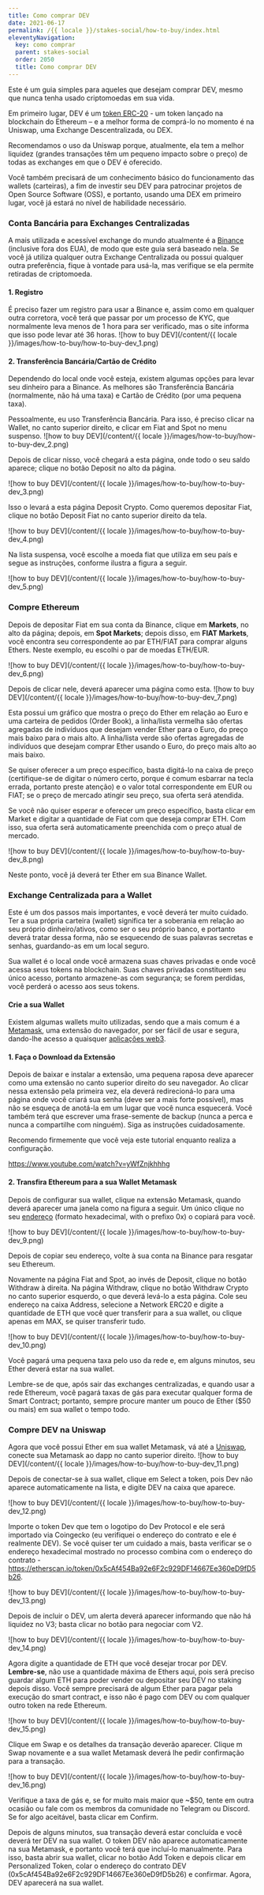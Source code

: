 ```yaml
---
title: Como comprar DEV
date: 2021-06-17
permalink: /{{ locale }}/stakes-social/how-to-buy/index.html
eleventyNavigation:
  key: como comprar
  parent: stakes-social
  order: 2050
  title: Como comprar DEV
---
```


Este é um guia simples para aqueles que desejam comprar DEV, mesmo que nunca tenha usado criptomoedas em sua vida.

Em primeiro lugar, DEV é um [token ERC-20](https://ethereum.org/en/developers/docs/standards/tokens/erc-20/) - um token lançado na blockchain do Ethereum – e a melhor forma de comprá-lo no momento é na Uniswap, uma Exchange Descentralizada, ou DEX.

Recomendamos o uso da Uniswap porque, atualmente, ela tem a melhor liquidez (grandes transações têm um pequeno impacto sobre o preço) de todas as exchanges em que o DEV é oferecido.

Você também precisará de um conhecimento básico do funcionamento das wallets (carteiras), a fim de investir seu DEV para patrocinar projetos de Open Source Software (OSS), e portanto, usando uma DEX em primeiro lugar, você já estará no nível de habilidade necessário.

### Conta Bancária para Exchanges Centralizadas

A mais utilizada e acessível exchange do mundo atualmente é a [Binance](https://www.binance.us/en/home) (inclusive fora dos EUA), de modo que este guia será baseado nela. Se você já utiliza qualquer outra Exchange Centralizada ou possui qualquer outra preferência, fique à vontade para usá-la, mas verifique se ela permite retiradas de criptomoeda.

#### 1. Registro

É preciso fazer um registro para usar a Binance e, assim como em qualquer outra corretora, você terá que passar por um processo de KYC, que normalmente leva menos de 1 hora para ser verificado, mas o site informa que isso pode levar até 36 horas.
![how to buy DEV](/content/{{ locale }}/images/how-to-buy/how-to-buy-dev_1.png)

#### 2. Transferência Bancária/Cartão de Crédito

Dependendo do local onde você esteja, existem algumas opções para levar seu dinheiro para a Binance. As melhores são Transferência Bancária (normalmente, não há uma taxa) e Cartão de Crédito (por uma pequena taxa).

Pessoalmente, eu uso Transferência Bancária. Para isso, é preciso clicar na Wallet, no canto superior direito, e clicar em Fiat and Spot no menu suspenso.
![how to buy DEV](/content/{{ locale }}/images/how-to-buy/how-to-buy-dev_2.png)

Depois de clicar nisso, você chegará a esta página, onde todo o seu saldo aparece; clique no botão Deposit no alto da página.

![how to buy DEV](/content/{{ locale }}/images/how-to-buy/how-to-buy-dev_3.png)

Isso o levará a esta página Deposit Crypto. Como queremos depositar Fiat, clique no botão Deposit Fiat no canto superior direito da tela.

![how to buy DEV](/content/{{ locale }}/images/how-to-buy/how-to-buy-dev_4.png)

Na lista suspensa, você escolhe a moeda fiat que utiliza em seu país e segue as instruções, conforme ilustra a figura a seguir.

![how to buy DEV](/content/{{ locale }}/images/how-to-buy/how-to-buy-dev_5.png)

### Compre Ethereum

Depois de depositar Fiat em sua conta da Binance, clique em **Markets**, no alto da página; depois, em **Spot Markets**; depois disso, em **FIAT Markets**, você encontra seu correspondente ao par ETH/FIAT para comprar alguns Ethers. Neste exemplo, eu escolhi o par de moedas ETH/EUR.

![how to buy DEV](/content/{{ locale }}/images/how-to-buy/how-to-buy-dev_6.png)

Depois de clicar nele, deverá aparecer uma página como esta.
![how to buy DEV](/content/{{ locale }}/images/how-to-buy/how-to-buy-dev_7.png)

Esta possui um gráfico que mostra o preço do Ether em relação ao Euro e uma carteira de pedidos (Order Book), a linha/lista vermelha são ofertas agregadas de indivíduos que desejam vender Ether para o Euro, do preço mais baixo para o mais alto. A linha/lista verde são ofertas agregadas de indivíduos que desejam comprar Ether usando o Euro, do preço mais alto ao mais baixo.

Se quiser oferecer a um preço específico, basta digitá-lo na caixa de preço (certifique-se de digitar o número certo, porque é comum esbarrar na tecla errada, portanto preste atenção) e o valor total correspondente em EUR ou FIAT; se o preço de mercado atingir seu preço, sua oferta será atendida.

Se você não quiser esperar e oferecer um preço específico, basta clicar em Market e digitar a quantidade de Fiat com que deseja comprar ETH. Com isso, sua oferta será automaticamente preenchida com o preço atual de mercado.

![how to buy DEV](/content/{{ locale }}/images/how-to-buy/how-to-buy-dev_8.png)

Neste ponto, você já deverá ter Ether em sua Binance Wallet.

### Exchange Centralizada para a Wallet

Este é um dos passos mais importantes, e você deverá ter muito cuidado. Ter a sua própria carteira (wallet) significa ter a soberania em relação ao seu próprio dinheiro/ativos, como ser o seu próprio banco, e portanto deverá tratar dessa forma, não se esquecendo de suas palavras secretas e senhas, guardando-as em um local seguro.

Sua wallet é o local onde você armazena suas chaves privadas e onde você acessa seus tokens na blockchain. Suas chaves privadas constituem seu único acesso, portanto armazene-as com segurança; se forem perdidas, você perderá o acesso aos seus tokens.

#### Crie a sua Wallet

Existem algumas wallets muito utilizadas, sendo que a mais comum é a [Metamask](https://metamask.io/), uma extensão do navegador, por ser fácil de usar e segura, dando-lhe acesso a quaisquer [aplicações web3](https://ethereum.org/en/developers/docs/web2-vs-web3/#:~:text=Web3%2C).

#### 1. Faça o Download da Extensão

Depois de baixar e instalar a extensão, uma pequena raposa deve aparecer como uma extensão no canto superior direito do seu navegador. Ao clicar nessa extensão pela primeira vez, ela deverá redirecioná-lo para uma página onde você criará sua senha (deve ser a mais forte possível), mas não se esqueça de anotá-la em um lugar que você nunca esquecerá. Você também terá que escrever uma frase-semente de backup (nunca a perca e nunca a compartilhe com ninguém). Siga as instruções cuidadosamente.

Recomendo firmemente que você veja este tutorial enquanto realiza a configuração.

https://www.youtube.com/watch?v=yWfZnjkhhhg

#### 2. Transfira Ethereum para a sua Wallet Metamask

Depois de configurar sua wallet, clique na extensão Metamask, quando deverá aparecer uma janela como na figura a seguir. Um único clique no seu [endereço](https://hackernoon.com/how-to-generate-ethereum-addresses-technical-address-generation-explanation-25r3zqo) (formato hexadecimal, with o prefixo 0x) o copiará para você.

![how to buy DEV](/content/{{ locale }}/images/how-to-buy/how-to-buy-dev_9.png)

Depois de copiar seu endereço, volte à sua conta na Binance para resgatar seu Ethereum.

Novamente na página Fiat and Spot, ao invés de Deposit, clique no botão Withdraw à direita. Na página Withdraw, clique no botão Withdraw Crypto no canto superior esquerdo, o que deverá levá-lo a esta página. Cole seu endereço na caixa Address, selecione a Network ERC20 e digite a quantidade de ETH que você quer transferir para a sua wallet, ou clique apenas em MAX, se quiser transferir tudo.

![how to buy DEV](/content/{{ locale }}/images/how-to-buy/how-to-buy-dev_10.png)

Você pagará uma pequena taxa pelo uso da rede e, em alguns minutos, seu Ether deverá estar na sua wallet.

Lembre-se de que, após sair das exchanges centralizadas, e quando usar a rede Ethereum, você pagará taxas de gás para executar qualquer forma de Smart Contract; portanto, sempre procure manter um pouco de Ether ($50 ou mais) em sua wallet o tempo todo.

### Compre DEV na Uniswap

Agora que você possui Ether em sua wallet Metamask, vá até a [Uniswap](https://app.uniswap.org/#/swap), conecte sua Metamask ao dapp no canto superior direito.
![how to buy DEV](/content/{{ locale }}/images/how-to-buy/how-to-buy-dev_11.png)

Depois de conectar-se à sua wallet, clique em Select a token, pois Dev não aparece automaticamente na lista, e digite DEV na caixa que aparece.

![how to buy DEV](/content/{{ locale }}/images/how-to-buy/how-to-buy-dev_12.png)

Importe o token Dev que tem o logotipo do Dev Protocol e ele será importado via Coingecko (eu verifiquei o endereço do contrato e ele é realmente DEV). Se você quiser ter um cuidado a mais, basta verificar se o endereço hexadecimal mostrado no processo combina com o endereço do contrato - https://etherscan.io/token/0x5cAf454Ba92e6F2c929DF14667Ee360eD9fD5b26.

![how to buy DEV](/content/{{ locale }}/images/how-to-buy/how-to-buy-dev_13.png)

Depois de incluir o DEV, um alerta deverá aparecer informando que não há liquidez no V3; basta clicar no botão para negociar com V2.

![how to buy DEV](/content/{{ locale }}/images/how-to-buy/how-to-buy-dev_14.png)

Agora digite a quantidade de ETH que você desejar trocar por DEV. **Lembre-se**, não use a quantidade máxima de Ethers aqui, pois será preciso guardar algum ETH para poder vender ou depositar seu DEV no staking depois disso. Você sempre precisará de algum Ether para pagar pela execução do smart contract, e isso não é pago com DEV ou com qualquer outro token na rede Ethereum.

![how to buy DEV](/content/{{ locale }}/images/how-to-buy/how-to-buy-dev_15.png)

Clique em Swap e os detalhes da transação deverão aparecer. Clique m Swap novamente e a sua wallet Metamask deverá lhe pedir confirmação para a transação.

![how to buy DEV](/content/{{ locale }}/images/how-to-buy/how-to-buy-dev_16.png)

Verifique a taxa de gás e, se for muito mais maior que ~$50, tente em outra ocasião ou fale com os membros da comunidade no Telegram ou Discord. Se for algo aceitável, basta clicar em Confirm.

Depois de alguns minutos, sua transação deverá estar concluída e você deverá ter DEV na sua wallet. O token DEV não aparece automaticamente na sua Metamask, e portanto você terá que incluí-lo manualmente. Para isso, basta abrir sua wallet, clicar no botão Add Token e depois clicar em Personalized Token, colar o endereço do contrato DEV (0x5cAf454Ba92e6F2c929DF14667Ee360eD9fD5b26) e confirmar. Agora, DEV aparecerá na sua wallet.
